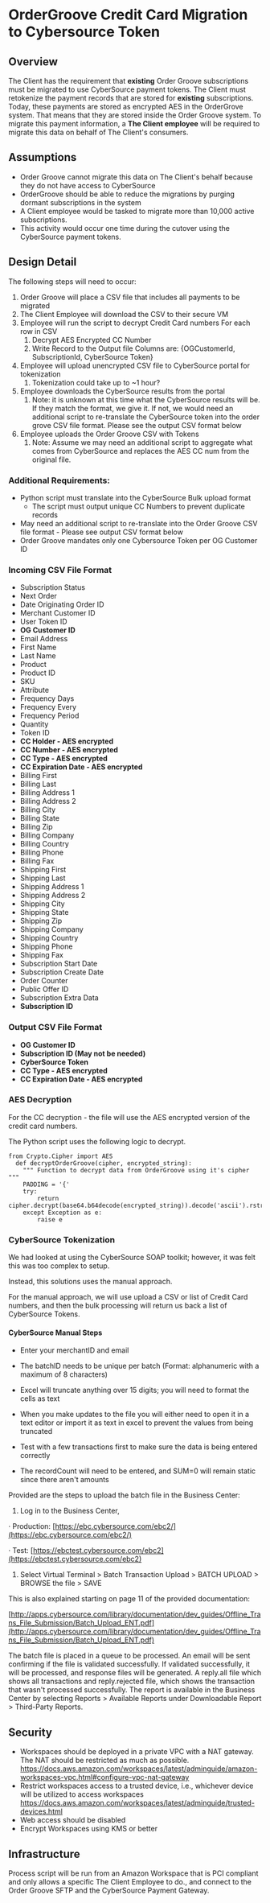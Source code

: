 # OrderGroove Credit Card Migration to Cybersource Token

## Overview

The Client has the requirement that **existing** Order Groove subscriptions must be migrated to use CyberSource payment tokens. The Client must retokenize the payment records that are stored for **existing** subscriptions.  Today, these payments are stored as encrypted AES in the OrderGrove system.  That means that they are stored inside the Order Groove system.   To migrate this payment information, a **The Client employee** will be required to migrate this data on behalf of The Client's consumers.

## Assumptions

- Order Groove cannot migrate this data on The Client's behalf because they do not have access to CyberSource
- OrderGroove should be able to reduce the migrations by purging dormant subscriptions in the system
- A Client employee would be tasked to migrate more than 10,000 active subscriptions.
- This activity would occur one time during the cutover using the CyberSource payment tokens.

## Design Detail

The following steps will need to occur:

1. Order Groove will place a CSV file that includes all payments to be migrated
2. The Client Employee will download the CSV to their secure VM
3. Employee will run the script to decrypt Credit Card numbers
       For each row in CSV
   1. Decrypt AES Encrypted CC Number
   2. Write Record to the Output file
      Columns are: {OGCustomerId, SubscriptionId, CyberSource Token}
4. Employee will upload unencrypted CSV file to CyberSource portal for tokenization
   1. Tokenization could take up to ~1 hour?
5. Employee downloads the CyberSource results from the portal
   1. Note: it is unknown at this time what the CyberSource results will be.  If they match the format, we give it.  If not, we would need an additional script to re-translate the CyberSource token into the order grove CSV file format. Please see the output CSV format below
6. Employee uploads the Order Groove CSV with  Tokens
   1. Note: Assume we may need an additional script to aggregate what comes from CyberSource and replaces the AES CC num from the original file.

### Additional Requirements:

- Python script must translate into the CyberSource Bulk upload format
  - The script must output unique CC Numbers to prevent duplicate records
- May need an additional script to re-translate into the Order Groove CSV file format - Please see output CSV format below
- Order Groove mandates only one Cybersource Token per OG Customer ID

### Incoming CSV File Format

- Subscription Status
- Next Order
- Date Originating Order ID
- Merchant Customer ID
- User Token ID
- **OG Customer ID**
- Email Address
- First Name
- Last Name
- Product
- Product ID
- SKU
- Attribute
- Frequency Days
- Frequency Every
- Frequency Period
- Quantity
- Token ID
- **CC Holder  -  AES encrypted**
- **CC Number  -  AES encrypted**
- **CC Type -  AES encrypted**
- **CC Expiration Date -  AES encrypted**
- Billing First
- Billing Last
- Billing Address 1
- Billing Address 2
- Billing City
- Billing State
- Billing Zip
- Billing Company
- Billing Country
- Billing Phone
- Billing Fax
- Shipping First
- Shipping Last
- Shipping Address 1
- Shipping Address 2
- Shipping City
- Shipping State
- Shipping Zip
- Shipping Company
- Shipping Country
- Shipping Phone
- Shipping Fax
- Subscription Start Date
- Subscription Create Date
- Order Counter
- Public Offer ID
- Subscription Extra Data
- **Subscription ID**

### Output CSV File Format

- **OG Customer ID**
- **Subscription ID  (May not be needed)**
- **CyberSource Token**
- **CC Type -  AES encrypted**
- **CC Expiration Date -  AES encrypted**

### AES Decryption

For the CC decryption - the file will use the AES encrypted version of the credit card numbers.

The Python script uses the following logic to decrypt.

```
from Crypto.Cipher import AES
  def decryptOrderGroove(cipher, encrypted_string):
    """ Function to decrypt data from OrderGroove using it's cipher """
    PADDING = '{'
    try:
        return cipher.decrypt(base64.b64decode(encrypted_string)).decode('ascii').rstrip(PADDING)
    except Exception as e:
        raise e
```
 

### CyberSource Tokenization

We had looked at using the CyberSource SOAP toolkit; however, it was felt this was too complex to setup.

Instead, this solutions uses the manual approach.  

For the manual approach, we will use upload a CSV or list of Credit Card numbers, and then the bulk processing will return us back a list of CyberSource Tokens.

####  CyberSource Manual Steps

- Enter your merchantID and email

- The batchID needs to be unique per batch (Format: alphanumeric with a maximum of 8 characters)

- Excel will truncate anything over 15 digits; you will need to format the cells as text

- When you make updates to the file you will either need to open it in a text editor or import it as text in excel to prevent the values from being truncated

- Test with a few transactions first to make sure the data is being entered correctly

- The recordCount will need to be entered, and SUM=0 will remain static since there aren't amounts

Provided are the steps to upload the batch file in the Business Center:

1. Log in to the Business Center,

·     Production: [https://ebc.cybersource.com/ebc2/](https://ebc.cybersource.com/ebc2/)

·     Test: [https://ebctest.cybersource.com/ebc2](https://ebctest.cybersource.com/ebc2)

1. Select Virtual Terminal > Batch Transaction Upload > BATCH UPLOAD > BROWSE the file > SAVE


This is also explained starting on page 11 of the provided documentation:

[http://apps.cybersource.com/library/documentation/dev_guides/Offline_Trans_File_Submission/Batch_Upload_ENT.pdf](http://apps.cybersource.com/library/documentation/dev_guides/Offline_Trans_File_Submission/Batch_Upload_ENT.pdf)

 

The batch file is placed in a queue to be processed. An email will be sent confirming if the file is validated successfully. If validated successfully, it will be processed, and response files will be generated. A reply.all file which shows all transactions and reply.rejected file, which shows the transaction that wasn't processed successfully. The report is available in the Business Center by selecting Reports > Available Reports under Downloadable Report > Third-Party Reports.



## Security

- Workspaces should be deployed in a private VPC with a NAT gateway. The NAT should be restricted as much as possible. https://docs.aws.amazon.com/workspaces/latest/adminguide/amazon-workspaces-vpc.html#configure-vpc-nat-gateway
- Restrict workspaces access to a trusted device, i.e., whichever device will be utilized to access workspaces https://docs.aws.amazon.com/workspaces/latest/adminguide/trusted-devices.html
- Web access should be disabled
- Encrypt Workspaces using KMS or better

## Infrastructure

Process script will be run from an Amazon Workspace that is PCI compliant and only allows a specific The Client Employee to do., and connect to the Order Groove SFTP and the CyberSource Payment Gateway. 

